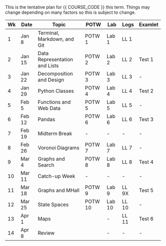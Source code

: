 This is the tentative plan for {{ COURSE_CODE }} this term.
Things may change depending on many factors so this is subject to change.

| Wk | Date   | Topic                         | POTW    | Lab    | Logs  | Examlet |
|----|--------|-------------------------------|---------|--------|-------|---------|
| 1  | Jan 8  | Terminal, Markdown, and Git   | POTW 1  | Lab 1  | LL 1  |         |
| 2  | Jan 15 | Data Representation and Lists | POTW 2  | Lab 2  | LL 2  | Test 1  |
| 3  | Jan 22 | Decomposition and Design      | POTW 3  | Lab 3  | LL 3  | -       |
| 4  | Jan 29 | Python Classes                | POTW 4  | Lab 4  | LL 4  | Test 2  |
| 5  | Feb 5  | Functions and Web Data        | POTW 5  | Lab 5  | LL 5  | -       |
| 6  | Feb 12 | Pandas                        | POTW 6  | Lab 6  | LL 6  | Test 3  |
| 7  | Feb 19 | Midterm Break                 | -       | -      | -     | -       |
| 8  | Feb 26 | Voronoi Diagrams              | POTW 7  | Lab 7  | LL 7  | -       |
| 9  | Mar 4  | Graphs and Search             | POTW 8  | Lab 8  | LL 8  | Test 4  |
| 10 | Mar 11 | Catch-up Week                 | -       | -      | -     | -       |
| 11 | Mar 18 | Graphs and MHall              | POTW 9  | Lab 9  | LL 9X | Test 5  |
| 12 | Mar 25 | State Spaces                  | POTW 10 | Lab 10 | LL 10 | -       |
| 13 | Apr 1  | Maps                          |         | -      | LL 11 | Test 6  |
| 14 | Apr 8  | Review                        |         | -      | -     | -       |